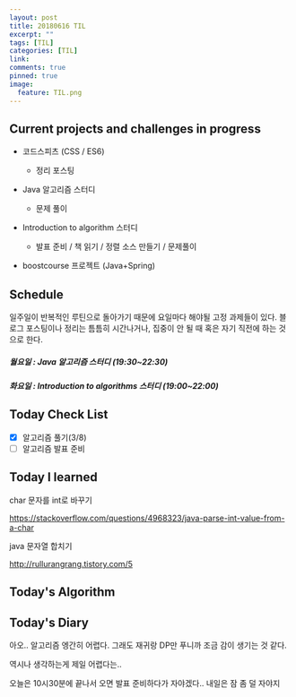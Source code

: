 ```yaml
---
layout: post
title: 20180616 TIL
excerpt: ""
tags: [TIL]
categories: [TIL]
link:
comments: true
pinned: true
image:
  feature: TIL.png
---
```


## Current projects and challenges in progress

- 코드스피츠 (CSS / ES6)

  - 정리 포스팅

- Java 알고리즘 스터디 

  - 문제 풀이

- Introduction to algorithm 스터디

  - 발표 준비 / 책 읽기 / 정렬 소스 만들기 / 문제풀이

- boostcourse 프로젝트 (Java+Spring)

  

## Schedule

일주일이 반복적인 루틴으로 돌아가기 때문에 요일마다 해야될 고정 과제들이 있다. 블로그 포스팅이나 정리는 틈틈히 시간나거나, 집중이 안 될 때 혹은 자기 직전에 하는 것으로 한다.

##### 월요일 : Java 알고리즘 스터디  (19:30~22:30)

##### 화요일 : Introduction to algorithms 스터디 (19:00~22:00)

## Today Check List

- [x] 알고리즘 풀기(3/8)
- [ ] 알고리즘 발표 준비

## Today I learned

char 문자를 int로 바꾸기

https://stackoverflow.com/questions/4968323/java-parse-int-value-from-a-char

java 문자열 합치기

http://rullurangrang.tistory.com/5

## Today's Algorithm



## Today's Diary

아오.. 알고리즘 엥간히 어렵다. 그래도 재귀랑 DP만 푸니까 조금 감이 생기는 것 같다.

역시나 생각하는게 제일 어렵다는.. 

오늘은 10시30분에 끝나서 오면 발표 준비하다가 자야겠다.. 내일은 잠 좀 덜 자야지
